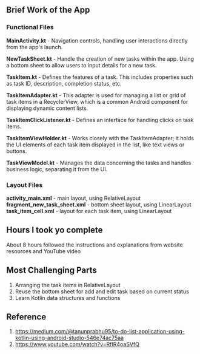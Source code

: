 ## Brief Work of the App

### Functional Files

**MainActivity.kt** - Navigation controls, handling user interactions directly from the app's launch.

**NewTaskSheet.kt** - Handle the creation of new tasks within the app. Using a bottom sheet to allow users to input details for a new task.

**TaskItem.kt** - Defines the features of a task. This includes properties such as task ID, description, completion status, etc.

**TaskItemAdapter.kt** - This adapter is used for managing a list or grid of task items in a RecyclerView, which is a common Android component for displaying dynamic content lists.

**TaskItemClickListener.kt** - Defines an interface for handling clicks on task items.

**TaskItemViewHolder.kt** - Works closely with the TaskItemAdapter; it holds the UI elements of each task item displayed in the list, like text views or buttons.

**TaskViewModel.kt** - Manages the data concerning the tasks and handles business logic, separating it from the UI.

### Layout Files

**activity_main.xml** - main layout, using RelativeLayout
**fragment_new_task_sheet.xml** - bottom sheet layout, using LinearLayout
**task_item_cell.xml** - layout for each task item, using LinearLayout

## Hours I took yo complete

About 8 hours followed the instructions and explanations from website resources and YouTube video

## Most Challenging Parts

1. Arranging the task items in RelativeLayout
2. Reuse the bottom sheet for add and edit task based on current status
3. Learn Kotlin data structures and functions

## Reference

1. https://medium.com/@tanunprabhu95/to-do-list-application-using-kotlin-using-android-studio-546e74ac75aa
2. https://www.youtube.com/watch?v=RfIR4oaSVfQ